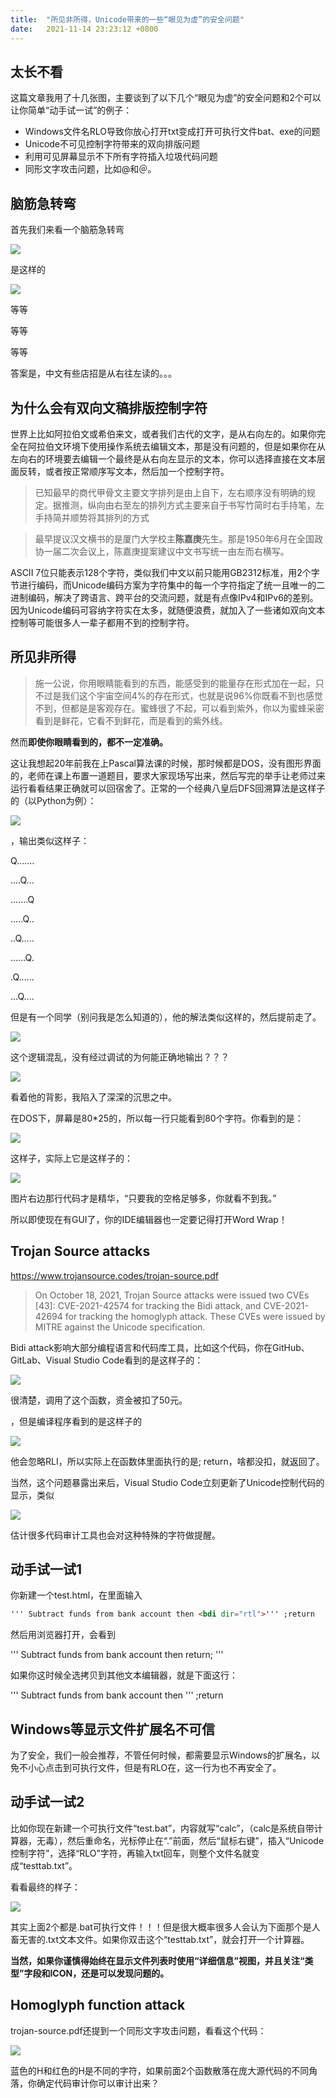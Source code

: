 ```yaml
---
title:  "所见非所得，Unicode带来的一些“眼见为虚”的安全问题"
date:   2021-11-14 23:23:12 +0800
---
```


## 太长不看

这篇文章我用了十几张图，主要谈到了以下几个“眼见为虚”的安全问题和2个可以让你简单“动手试一试”的例子：

- Windows文件名RLO导致你放心打开txt变成打开可执行文件bat、exe的问题
- Unicode不可见控制字符带来的双向排版问题
- 利用可见屏幕显示不下所有字符插入垃圾代码问题
- 同形文字攻击问题，比如@和＠。

## 脑筋急转弯

首先我们来看一个脑筋急转弯

![](/images/2021/trojan-source-attacks/ypxc.jpg)

是这样的

![](/images/2021/trojan-source-attacks/ypxc1.jpg)


等等

等等

等等

答案是，中文有些店招是从右往左读的。。。

## 为什么会有双向文稿排版控制字符

世界上比如阿拉伯文或希伯来文，或者我们古代的文字，是从右向左的。如果你完全在阿拉伯文环境下使用操作系统去编辑文本，那是没有问题的，但是如果你在从左向右的环境要去编辑一个最终是从右向左显示的文本，你可以选择直接在文本层面反转，或者按正常顺序写文本，然后加一个控制字符。

> 已知最早的商代甲骨文主要文字排列是由上自下，左右顺序没有明确的规定。据推测，纵向由右至左的排列方式主要来自于书写竹简时右手持笔，左手持简并顺势将其排列的方式

> 最早提议汉文横书的是厦门大学校主**陈嘉庚**先生。那是1950年6月在全国政协一届二次会议上，陈嘉庚提案建议中文书写统一由左而右横写。

ASCII 7位只能表示128个字符，类似我们中文以前只能用GB2312标准，用2个字节进行编码，而Unicode编码方案为字符集中的每一个字符指定了统一且唯一的二进制编码，解决了跨语言、跨平台的交流问题，就是有点像IPv4和IPv6的差别。因为Unicode编码可容纳字符实在太多，就随便浪费，就加入了一些诸如双向文本控制等可能很多人一辈子都用不到的控制字符。

## 所见非所得

> 施一公说，你用眼睛能看到的东西，能感受到的能量存在形式加在一起，只不过是我们这个宇宙空间4%的存在形式，也就是说96%你既看不到也感觉不到，但都是是客观存在。蜜蜂很了不起，可以看到紫外，你以为蜜蜂采密看到是鲜花，它看不到鲜花，而是看到的紫外线。

然而**即使你眼睛看到的，都不一定准确。**

这让我想起20年前我在上Pascal算法课的时候，那时候都是DOS，没有图形界面的，老师在课上布置一道题目，要求大家现场写出来，然后写完的举手让老师过来运行看看结果正确就可以回宿舍了。正常的一个经典八皇后DFS回溯算法是这样子的（以Python为例）：

![](/images/2021/trojan-source-attacks/nqueens-correct.png)

，输出类似这样子：

Q.......

....Q...

.......Q

.....Q..

..Q.....

......Q.

.Q......

...Q....


但是有一个同学（别问我是怎么知道的），他的解法类似这样的，然后提前走了。

![](/images/2021/trojan-source-attacks/nqueens-error.png)

这个逻辑混乱，没有经过调试的为何能正确地输出？？？

![](/images/2021/trojan-source-attacks/code-error.jpg)

看着他的背影，我陷入了深深的沉思之中。

在DOS下，屏幕是80*25的，所以每一行只能看到80个字符。你看到的是：

![](/images/2021/trojan-source-attacks/nqueens-error.png)

这样子，实际上它是这样子的：

![](/images/2021/trojan-source-attacks/nqueens-cheat.png)

图片右边那行代码才是精华，“只要我的空格足够多，你就看不到我。”

所以即使现在有GUI了，你的IDE编辑器也一定要记得打开Word Wrap！

## Trojan Source attacks

https://www.trojansource.codes/trojan-source.pdf

> On October 18, 2021, Trojan Source attacks were issued two CVEs [43]: CVE-2021-42574 for tracking the Bidi attack, and CVE-2021-42694 for tracking the homoglyph attack. These CVEs were issued by MITRE against the Unicode specification.

Bidi attack影响大部分编程语言和代码库工具，比如这个代码，你在GitHub、GitLab、Visual Studio Code看到的是这样子的：

![](/images/2021/trojan-source-attacks/tsa1.png)

很清楚，调用了这个函数，资金被扣了50元。

，但是编译程序看到的是这样子的

![](/images/2021/trojan-source-attacks/tsa2.png)

他会忽略RLI，所以实际上在函数体里面执行的是; return，啥都没扣，就返回了。

当然，这个问题暴露出来后，Visual Studio Code立刻更新了Unicode控制代码的显示，类似

![](/images/2021/trojan-source-attacks/vsc.png)

估计很多代码审计工具也会对这种特殊的字符做提醒。

## 动手试一试1

你新建一个test.html，在里面输入

```html
''' Subtract funds from bank account then <bdi dir="rtl">''' ;return
```

然后用浏览器打开，会看到 

''' Subtract funds from bank account then return; '''

如果你这时候全选拷贝到其他文本编辑器，就是下面这行：

''' Subtract funds from bank account then ''' ;return

## Windows等显示文件扩展名不可信

为了安全，我们一般会推荐，不管任何时候，都需要显示Windows的扩展名，以免不小心点击到可执行文件，但是有RLO在，这一行为也不再安全了。

## 动手试一试2

比如你现在新建一个可执行文件“test.bat”，内容就写“calc”，（calc是系统自带计算器，无毒），然后重命名，光标停止在“.”前面，然后“鼠标右键”，插入“Unicode 控制字符”，选择“RLO”字符，再输入txt回车，则整个文件名就变成“testtab.txt”。

看看最终的样子：

![](/images/2021/trojan-source-attacks/rlo.png)

其实上面2个都是.bat可执行文件！！！但是很大概率很多人会认为下面那个是人畜无害的.txt文本文件。如果你双击这个“testtab.txt”，就会打开一个计算器。

**当然，如果你谨慎得始终在显示文件列表时使用“详细信息”视图，并且关注“类型”字段和ICON，还是可以发现问题的。**

## Homoglyph function attack

trojan-source.pdf还提到一个同形文字攻击问题，看看这个代码：

![](/images/2021/trojan-source-attacks/homoglyphattack.png)

蓝色的H和红色的H是不同的字符，如果前面2个函数散落在庞大源代码的不同角落，你确定代码审计你可以审计出来？

